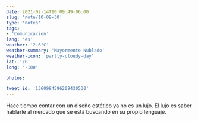 ```yaml
---
date: 2021-02-14T10:09:49-06:00
slug: 'note/10-09-30'
type: 'notes'
tags:
- 'Comunicacion'
lang: 'es'
weather: '2.6°C'
weather-summary: 'Mayormente Nublado'
weather-icon: 'partly-cloudy-day'
lat: '26'
long: '-100'

photos:

tweet_id: '1360984596209430530'
---
```

Hace tiempo contar con un diseño estético ya no es un lujo. El lujo es saber hablarle al mercado que se está buscando en su propio lenguaje. 